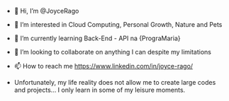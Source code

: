 - 👋 Hi, I’m @JoyceRago
- 👀 I’m interested in Cloud Computing, Personal Growth, Nature and Pets
- 🌱 I’m currently learning Back-End - API na {PrograMaria}
- 💞️ I’m looking to collaborate on anything I can despite my limitations
- 📫 How to reach me https://www.linkedin.com/in/joyce-rago/

- Unfortunately, my life reality does not allow me to create large codes and projects... I only learn in some of my leisure moments.

<!---
JoyceRago/JoyceRago is a ✨ special ✨ repository because its `README.md` (this file) appears on your GitHub profile.
You can click the Preview link to take a look at your changes.
--->
